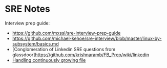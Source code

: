 # SRE Notes

Interview prep guide:

- https://github.com/mxssl/sre-interview-prep-guide
- https://github.com/michael-kehoe/sre-interview/blob/master/linux-by-subsystem/basics.md
- [Conglomeration of Linkedin SRE questions from glassdoor]https://github.com/krishnaramb/FB_Prep/wiki/linkedin
- [Handling continuously growing file](https://medium.com/@aliasav/how-follow-a-file-in-python-tail-f-in-python-bca026a901cf)
